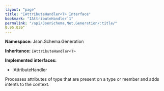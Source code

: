 ```yaml
---
layout: "page"
title: "IAttributeHandler<T> Interface"
bookmark: "IAttributeHandler`1"
permalink: "/api/JsonSchema.Net.Generation/:title/"
0.05.026"
---
```

**Namespace:** Json.Schema.Generation

**Inheritance:**
`IAttributeHandler<T>`

**Implemented interfaces:**

- IAttributeHandler

Processes attributes of type <typeparamref name="T" /> that are present on a
type or member and adds intents to the context.

